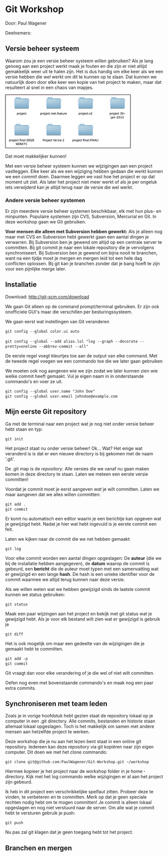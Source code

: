 Git Workshop
============
Door: Paul Wagener

Deelnemers:




Versie beheer systeem
-----------
Waarom zou je een versie beheer systeem willen gebruiken? Als je lang genoeg aan een project werkt maak je fouten en die zijn er niet altijd gemakkelijk weer uit te halen zijn. Het is dus handig om elke keer als we een versie hebben die _wel_ werkt om dit te kunnen op te slaan. Dat kunnen we natuurlijk doen door elke keer een kopie van het project te maken, maar dat resulteert al snel in een chaos van mapjes.

![Alt text](project-chaos.png)

Dat moet makkelijker kunnen!

Met een versie beheer systeem kunnen we wijzigingen aan een project vastleggen. Elke keer als we een wijziging hebben gedaan die werkt kunnen we een _commit_ doen. Daarmee leggen we vast hoe het project er op dat moment uit ziet. Als later het project niet meer werkt of als je per ongeluk iets verwijderd kan je altijd terug naar de versie die wel werkt.

### Andere versie beheer systemen

Er zijn meerdere versie beheer systemen beschikbaar, elk met hun plus- en minpunten. Populaire systemen zijn CVS, Subversion, Mercurial en Git. In deze workshop gaan we Git gebruiken.

**Voor mensen die alleen met Subversion hebben gewerkt:** Als je alleen nog maar met CVS en Subversion hebt gewerkt gaan een aantal dingen je verwarren. Bij Subversion ben je gewend om altijd op een centrale server te committen. Bij git commit je naar een lokale repository die je vervolgens synchroniseert. Bij Subversion ben je gewend om bijna nooit te branchen, want na een tijdje moet je mergen en mergen leid tot een hele dag conflicten oplossen. Bij git kan je branchen zonder dat je bang hoeft te zijn voor een pijnlijke merge later.

Installatie
------------------

Download: http://git-scm.com/download

We gaan Git alleen op de command prompt/terminal gebruiken. Er zijn ook onofficiele GUI's maar die verschillen per besturingssysteem.

We gaan eerst wat instellingen van Git veranderen

    git config --global color.ui auto
    
    git config --global --add alias.lol "log --graph --decorate --pretty=oneline --abbrev-commit --all"

De eerste regel voegt kleurtjes toe aan de output van elke command. Met de tweede regel voegen we een commando toe die we later gaan gebruiken

We moeten ook nog aangeven wie we zijn zodat we later kunnen zien wie welke commit heeft gemaakt. Vul je eigen naam in in onderstaande commando's en voer ze uit.

    git config --global user.name "John Doe"
    git config --global user.email johndoe@example.com

Mijn eerste Git repository
-----------
Ga met de terminal naar een project wat je nog niet onder versie beheer hebt staan en typ:

    git init

Het project staat nu onder versie beheer! Ok… Wat? Het enige wat veranderd is is dat er een nieuwe directory is bij gekomen met de naam '.git'.

De .git map is de _repository_. Alle versies die we vanaf nu gaan maken komen in deze directory te staan. Laten we meteen een eerste versie committen!

Voordat je commit moet je eerst aangeven _wat_ je wilt committen. Laten we maar aangeven dat we alles willen committen:

    git add .
    git commit

Er komt nu automatisch een editor waarin je een berichtje kan opgeven wat je gewijzigd hebt. Nadat je hier wat hebt ingevuld is je eerste commit een feit.

Laten we kijken naar de commit die we net hebben gemaakt:

    git log

Voor elke commit worden een aantal dingen opgeslagen: De **auteur** (die we bij de installatie hebben aangegeven), de **datum** waarop de commit is gebeurd, een **bericht** die de auteur moet typen met een samenvatting wat er gewijzigd en een lange **hash**. De hash is een unieke identifier voor de commit waarmee we altijd terug kunnen naar deze versie.

Als we willen weten wat we hebben gewijzigd sinds de laatste commit kunnen we status gebruiken:

    git status

Maak een paar wijzingen aan het project en bekijk met git status wat je gewijzigd hebt. Als je voor elk bestand wilt zien wat er gewijzigd is gebruik je

    git diff

Het is ook mogelijk om maar een gedeelte van de wijzigingen die je gemaakt hebt te committen.

    git add -p
    git commit
    
Git vraagt dan voor elke verandering of je die wel of niet wilt committen.

Oefen nog even met bovenstaande commando's en maak nog een paar extra commits.

Synchroniseren met team leden
-----------

Zoals je in vorige hoofdstuk hebt gezien staat de repository lokaal op je computer in een .git directory. Alle commits, bestanden en historie staan allemaal lokaal opgeslagen. Toch is het makkelijk om samen met andere mensen aan hetzelfde project te werken.

Deze workshop die je nu aan het lezen bent staat in een online git repository. Iedereen kan deze repository via git kopiëren naar zijn eigen computer. Dit doen we met het clone commando:

    git clone git@github.com:PaulWagener/Git-Workshop.git ~/workshop

Hiermee kopieer je het project naar de workshop folder in je home ­directory. Kijk met het log commando welke wijzigingen er al aan het project zijn gebeurd.

Ik heb in dit project een verschrikkelijke spelfaut zitten. Probeer deze te vinden, te verbeteren en te committen.
Merk op dat je geen speciale rechten nodig hebt om te mogen committen! Je commit is alleen lokaal opgeslagen en nog niet verstuurd naar de server. Om alle wat je commit hebt te versturen gebruik je push:

    git push

Nu pas zal git klagen dat je geen toegang hebt tot het project.

Branchen en mergen
-----------
